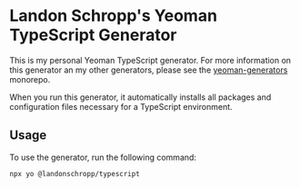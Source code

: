 # Landon Schropp's Yeoman TypeScript Generator

This is my personal Yeoman TypeScript generator. For more information on this generator an my other
generators, please see the [yeoman-generators](https://github.com/LandonSchropp/yeoman-generators)
monorepo.

When you run this generator, it automatically installs all packages and configuration files
necessary for a TypeScript environment.

## Usage

To use the generator, run the following command:

```sh
npx yo @landonschropp/typescript
```
